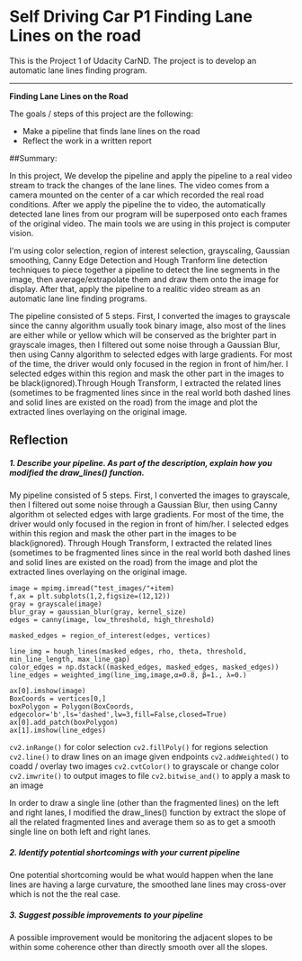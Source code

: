 # Self Driving Car P1 Finding Lane Lines on the road
This is the Project 1 of Udacity CarND. The project is to develop an automatic lane lines finding program. 

------

**Finding Lane Lines on the Road**

The goals / steps of this project are the following:

- Make a pipeline that finds lane lines on the road
- Reflect the work in a written report

##Summary:

In this project, We develop the pipeline and apply the pipeline to a real video stream to track the changes of the lane lines. The video comes from a camera mounted on the center of a car which recorded the real road conditions. After we apply the pipeline the to video, the automatically detected lane lines from our program will be superposed onto each frames of the original video. The main tools we are using in this project is computer vision.

I'm using color selection, region of interest selection, grayscaling, Gaussian smoothing, Canny Edge Detection and Hough Tranform line detection techniques to piece together a pipeline to detect the line segments in the image, then average/extrapolate them and draw them onto the image for display. After that, apply the pipeline to a realitic video stream as an automatic lane line finding programs.

The pipeline consisted of 5 steps. First, I converted the images to grayscale since the canny algorithm usually took binary image, also most of the lines are either while or yellow which will be conserved as the brighter part in grayscale images, then I filtered out some noise through a Gaussian Blur, then using Canny algorithm to selected edges with large gradients. For most of the time, the driver would only focused in the region in front of him/her. I selected edges within this region and mask the other part in the images to be black(ignored).Through Hough Transform, I extracted the related lines (sometimes to be fragmented lines since in the real world both dashed lines and solid lines are existed on the road) from the image and plot the extracted lines overlaying on the original image.



## Reflection

##### 1. Describe your pipeline. As part of the description, explain how you modified the draw_lines() function.

My pipeline consisted of 5 steps. First, I converted the images to grayscale, then I filtered out some noise through a Gaussian Blur, then using Canny algorithm ot selected edges with large gradients. For most of the time, the driver would only focused in the region in front of him/her. I selected edges within this region and mask the other part in the images to be black(ignored). Through Hough Transform, I extracted the related lines (sometimes to be fragmented lines since in the real world both dashed lines and solid lines are existed on the road) from the image and plot the extracted lines overlaying on the original image.



    image = mpimg.imread("test_images/"+item)
    f,ax = plt.subplots(1,2,figsize=(12,12))
    gray = grayscale(image)
    blur_gray = gaussian_blur(gray, kernel_size)
    edges = canny(image, low_threshold, high_threshold)
    
    masked_edges = region_of_interest(edges, vertices)
    
    line_img = hough_lines(masked_edges, rho, theta, threshold, min_line_length, max_line_gap)
    color_edges = np.dstack((masked_edges, masked_edges, masked_edges)) 
    line_edges = weighted_img(line_img,image,α=0.8, β=1., λ=0.)
    
    ax[0].imshow(image)
    BoxCoords = vertices[0,]
    boxPolygon = Polygon(BoxCoords, edgecolor='b',ls='dashed',lw=3,fill=False,closed=True)
    ax[0].add_patch(boxPolygon)
    ax[1].imshow(line_edges)
`cv2.inRange()` for color selection
`cv2.fillPoly()` for regions selection
`cv2.line()` to draw lines on an image given endpoints
`cv2.addWeighted()` to coadd / overlay two images `cv2.cvtColor()` to grayscale or change color `cv2.imwrite()` to output images to file
`cv2.bitwise_and()` to apply a mask to an image

In order to draw a single line (other than the fragmented lines) on the left and right lanes, I modified the draw_lines() function by extract the slope of all the related fragmented lines and average them so as to get a smooth single line on both left and right lanes.



##### 2. Identify potential shortcomings with your current pipeline

One potential shortcoming would be what would happen when the lane lines are having a large curvature, the smoothed lane lines may cross-over which is not the the real case.

##### 3. Suggest possible improvements to your pipeline

A possible improvement would be monitoring the adjacent slopes to be within some coherence other than directly smooth over all the slopes.



